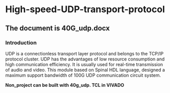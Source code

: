 # High-speed-UDP-transport-protocol

## The document is 40G_udp.docx

### Introduction

UDP is a connectionless transport layer protocol and belongs to the TCP/IP protocol cluster. UDP has the advantages of low resource consumption and high communication efficiency. It is usually used for real-time transmission of audio and video. This module based on Spinal HDL language, designed a maximum support bandwidth of 100G UDP communication circuit system.

**Non_project can be built with 40g_udp. TCL in VIVADO**
